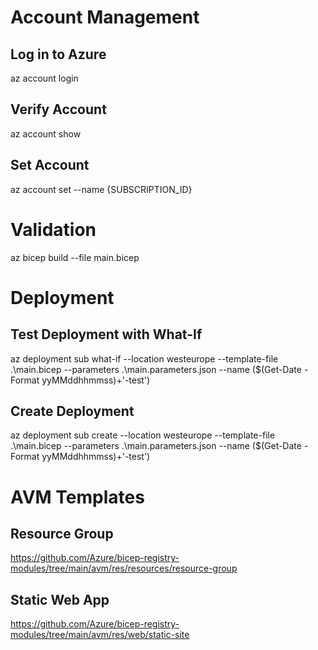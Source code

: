 # Account Management
## Log in to Azure
az account login

## Verify Account
az account show

## Set Account
az account set --name {SUBSCRIPTION_ID}


# Validation
az bicep build --file main.bicep


# Deployment
## Test Deployment with What-If
az deployment sub what-if --location westeurope --template-file .\main.bicep --parameters .\main.parameters.json --name ($(Get-Date -Format yyMMddhhmmss)+'-test')

## Create Deployment
az deployment sub create --location westeurope --template-file .\main.bicep --parameters .\main.parameters.json --name ($(Get-Date -Format yyMMddhhmmss)+'-test')


# AVM Templates
## Resource Group
https://github.com/Azure/bicep-registry-modules/tree/main/avm/res/resources/resource-group

## Static Web App
https://github.com/Azure/bicep-registry-modules/tree/main/avm/res/web/static-site